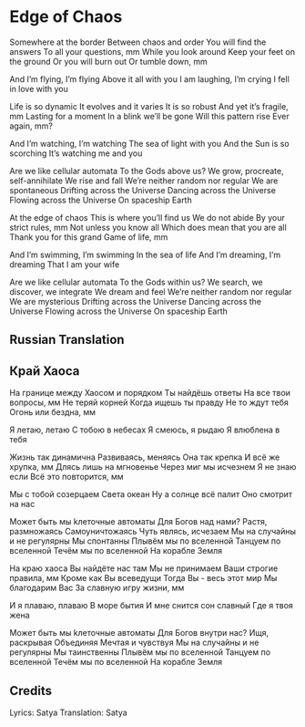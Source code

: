 # Edge of Chaos

Somewhere at the border
Between chaos and order
You will find the answers
To all your questions, mm
While you look around
Keep your feet on the ground
Or you will burn out
Or tumble down, mm

And I’m flying, I’m flying
Above it all with you
I am laughing, I’m crying
I fell in love with you

Life is so dynamic
It evolves and it varies
It is so robust
And yet it’s fragile, mm
Lasting for a moment
In a blink we’ll be gone
Will this pattern rise
Ever again, mm?

And I’m watching, I’m watching
The sea of light with you
And the Sun is so scorching
It’s watching me and you

Are we like cellular automata
To the Gods above us?
We grow, procreate, self-annihilate
We rise and fall
We’re neither random nor regular
We are spontaneous
Drifting across the Universe
Dancing across the Universe
Flowing across the Universe
On spaceship Earth


At the edge of chaos
This is where you’ll find us
We do not abide
By your strict rules, mm
Not unless you know all
Which does mean that you are all
Thank you for this grand
Game of life, mm

And I’m swimming, I’m swimming
In the sea of life
And I’m dreaming, I’m dreaming
That I am your wife

Are we like cellular automata
To the Gods within us?
We search, we discover, we integrate
We dream and feel
We’re neither random nor regular
We are mysterious
Drifting across the Universe
Dancing across the Universe
Flowing across the Universe
On spaceship Earth

## Russian Translation

## Край Хаоса

На границе между
Хаосом и порядком
Ты найдёшь ответы
На все твои вопросы, мм
Не теряй корней
Когда ищешь ты правду
Не то ждут тебя
Огонь или бездна, мм

Я летаю, летаю
С тобою в небесах
Я смеюсь, я рыдаю
Я влюблена в тебя

Жизнь так динамична
Развиваясь, меняясь
Она так крепка
И всё же хрупка, мм
Длясь лишь на мгновенье
Через миг мы исчезнем
Я не знаю если
Всё это повторится, мм

Мы с тобой созерцаем
Света океан
Ну а солнце всё палит
Оно смотрит на нас

Может быть мы kлеточные автоматы
Для Богов над нами?
Растя, размножаясь
Самоуничтожаясь
Чуть являсь, исчезаем
Мы на случайны и не регулярны
Мы спонтанны
Плывём мы по вселенной
Танцуем по вселенной
Течём мы по вселенной
На корабле Земля

На краю хаоса
Вы найдёте нас там
Мы не принимаем
Ваши строгие правила, мм
Кроме как Вы всеведущи
Тогда Вы - весь этот мир
Мы благодарим Вас
За славную игру жизни, мм

И я плаваю, плаваю
В море бытия
И мне снится сон славный
Где я твоя жена

Может быть мы kлеточные автоматы
Для Богов внутри нас?
Ищя, раскрывая
Объединяя
Мечтая и чувствуя
Мы на случайны и не регулярны
Мы таинственны
Плывём мы по вселенной
Танцуем по вселенной
Течём мы по вселенной
На корабле Земля

## Credits

Lyrics: Satya
Translation: Satya
